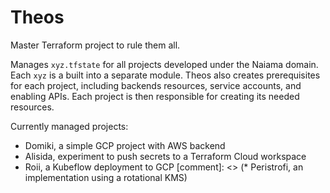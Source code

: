 # Theos

Master Terraform project to rule them all. 

Manages `xyz.tfstate` for all projects developed under the Naiama domain. Each `xyz` is a built into a separate module. Theos also creates prerequisites for each project, including backends resources, service accounts, and enabling APIs. Each project is then responsible for creating its needed resources.

Currently managed projects:
* Domiki, a simple GCP project with AWS backend
* Alisida, experiment to push secrets to a Terraform Cloud workspace
* Roii, a Kubeflow deployment to GCP
[comment]: <> (* Peristrofi, an implementation using a rotational KMS)
